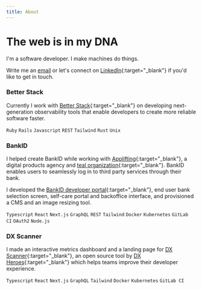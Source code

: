 ```yaml
---
title: About
---
```


# The web is in my DNA

I'm a software developer.
I make machines do things.

Write me an [email](mailto:dan@kessl.net) or let's connect on [LinkedIn](https://linkedin.com/in/kessl/){:target="_blank"} if you'd like to get in touch.

### Better Stack

Currently I work with [Better Stack](https://betterstack.com){:target="_blank"} on developing next-generation observability tools that enable developers to create more reliable software faster.

`Ruby` `Rails` `Javascript` `REST` `Tailwind` `Rust` `Unix`

### BankID

I helped create BankID while working with [Applifting](https://applifting.cz){:target="_blank"}, a digital products agency and [teal organization](https://en.wikipedia.org/wiki/Teal_organisation){:target="_blank"}.
BankID enables users to seamlessly log in to third party services through their bank.

I developed the [BankID developer portal](https://developer.bankid.cz){:target="_blank"}, end user bank selection screen, self-care portal and backoffice interface, and provisioned a CMS and an image resizing tool.

`Typescript` `React` `Next.js` `GraphQL` `REST` `Tailwind` `Docker` `Kubernetes` `GitLab CI` `OAuth2` `Node.js`

### DX Scanner

I made an interactive metrics dashboard and a landing page for [DX Scanner](https://dxscanner.io){:target="_blank"}, an open source tool by [DX Heroes](https://dxheroes.io){:target="_blank"} which helps teams improve their developer experience.

`Typescript` `React` `Next.js` `GraphQL` `Tailwind` `Docker` `Kubernetes` `GitLab CI`
